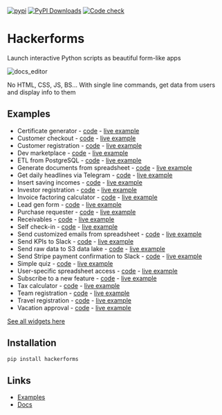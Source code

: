 [![pypi](https://img.shields.io/pypi/v/hackerforms.svg)](https://pypi.python.org/pypi/hackerforms)
[![PyPI Downloads](https://img.shields.io/pypi/dm/hackerforms.svg)](
https://pypi.org/project/hackerforms/)
[![Code check](https://github.com/abstra-app/hackerforms-lib/actions/workflows/code_check.yml/badge.svg)](https://github.com/abstra-app/hackerforms-lib/actions/workflows/code_check.yml)

# Hackerforms
Launch interactive Python scripts as beautiful form-like apps

![docs_editor](https://user-images.githubusercontent.com/8538337/200737655-7d212aef-e07a-4425-8cab-40000be3539d.gif)

No HTML, CSS, JS, BS... With single line commands, get data from users and display info to them

## Examples
- Certificate generator - [code](https://github.com/abstra-app/hackerforms-examples/blob/master/python/certificate-maker.py) - [live example](https://examples.abstra.run/82f4a14b-1494-4818-8455-cb6c76af08eb)
- Customer checkout - [code](https://github.com/abstra-app/hackerforms-examples/blob/master/python/customer_checkout.py) - [live example](https://examples.abstra.run/b97fd987-d9b2-4af3-802d-2400f2a546d4)
- Customer registration - [code](https://github.com/abstra-app/hackerforms-examples/blob/master/python/customer_registration.py) - [live example](https://examples.abstra.run/81e15ebb-40bf-444e-8c83-35aafbc033b9)
- Dev marketplace - [code](https://github.com/abstra-app/hackerforms-examples/blob/master/python/marketplace.py) - [live example](https://examples.abstra.run/33ddb3d0-af07-4f35-84fb-65e30125fd06)
- ETL from PostgreSQL - [code](https://github.com/abstra-app/hackerforms-examples/blob/master/python/ETL.py) - [live example](nan)
- Generate documents from spreadsheet - [code](https://github.com/abstra-app/hackerforms-examples/blob/master/python/generate_documents_from_spreadsheet.py) - [live example](https://examples.abstra.run/60b43bcc-766f-4ec7-b589-527e625c6f09)
- Get daily headlines via Telegram - [code](https://github.com/abstra-app/hackerforms-examples/blob/master/python/daily_headlines_telegram.py) - [live example](nan)
- Insert saving incomes - [code](https://github.com/abstra-app/hackerforms-examples/blob/master/python/input_savings_income.py) - [live example](https://examples.abstra.run/9636b0b4-7cdc-4ae7-9762-8f939555d2f9)
- Investor registration - [code](https://github.com/abstra-app/hackerforms-examples/blob/master/python/investor_registration.py) - [live example](https://examples.abstra.run/4b7ee890-1a3d-4ef3-9da6-0709040f60a4)
- Invoice factoring calculator - [code](https://github.com/abstra-app/hackerforms-lib/blob/master/examples/invoice_factoring_calc.py) - [live example](https://examples.abstra.run/56aee472-37a9-49e7-8f4b-9460c84dbc92)
- Lead gen form - [code](https://github.com/abstra-app/hackerforms-examples/blob/master/python/lead_gen_form.py) - [live example](https://examples.abstra.run/faf35181-6002-4220-a9cd-abbb87b711a1)
- Purchase requester - [code](https://github.com/abstra-app/hackerforms-lib/blob/master/examples/expense_requester.py) - [live example](https://examples.abstra.run/f036497f-4069-4010-b7a8-2ebed126d872)
- Receivables - [code](nan) - [live example](https://examples.abstra.run/faa49c6b-b90a-49f7-8dcb-9392f0de1e0f)
- Self check-in - [code](https://github.com/abstra-app/hackerforms-examples/blob/master/python/self_checkin.py) - [live example](https://examples.abstra.run/b0a39028-1988-42c8-b04b-b230c70c9bb3)
- Send customized emails from spreadsheet - [code](https://github.com/abstra-app/hackerforms-examples/blob/master/python/send_customized_emails_from_spreadsheet.py) - [live example](https://examples.abstra.run/c0efcd04-9776-46fe-9690-98bcee9f41df)
- Send KPIs to Slack - [code](https://github.com/abstra-app/hackerforms-examples/blob/master/python/kpis_to_slack.py) - [live example](nan)
- Send raw data to S3 data lake - [code](https://github.com/abstra-app/hackerforms-examples/blob/master/python/send_raw_data_to_data_lake.py) - [live example](nan)
- Send Stripe payment confirmation to Slack - [code](https://github.com/abstra-app/hackerforms-examples/blob/master/python/send_stripe_payment_confirmation_to_slack.py) - [live example](nan)
- Simple quiz - [code](https://github.com/abstra-app/hackerforms-lib/blob/master/examples/quiz.py) - [live example](https://examples.abstra.run/40e1393a-85ac-40dc-9657-dfab5d742787)
- User-specific spreadsheet access - [code](https://github.com/abstra-app/hackerforms-examples/blob/master/python/spreadsheet_access.py) - [live example](https://examples.abstra.run/ae267dde-c3dd-4ab0-968c-f0329b04fc66)
- Subscribe to a new feature - [code](https://github.com/abstra-app/hackerforms-examples/blob/master/python/subscribe_to_feature.py) - [live example](https://examples.abstra.run/b871dce9-8a1d-4511-aa64-cc857e7a3950)
- Tax calculator - [code](https://github.com/abstra-app/hackerforms-examples/blob/master/python/tax_calculator.py) - [live example](https://examples.abstra.run/cbdc145f-608d-4a13-a796-641f728aa6ee)
- Team registration - [code](https://github.com/abstra-app/hackerforms-examples/blob/master/python/team_registration.py) - [live example](https://examples.abstra.run/db973900-5dfe-44e7-b03e-ce24fff08f54)
- Travel registration - [code](https://github.com/abstra-app/hackerforms-examples/blob/master/python/travel_registration.py) - [live example](https://examples.abstra.run/d6d7a11f-c26d-46ec-bf77-5449fefaaf79)
- Vacation approval - [code](https://github.com/abstra-app/hackerforms-examples/blob/master/python/vacation_approval.py) - [live example](https://examples.abstra.run/842f9872-59fd-4735-8b9a-4e6f5065a96e)


[See all widgets here](https://docs.abstracloud.com/library/widgets)

## Installation

```bash
pip install hackerforms
```
## Links

- [Examples](https://github.com/abstra-app/hackerforms-examples/tree/master/python)
- [Docs](https://docs.abstracloud.com/)



